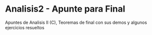 # Analisis2 - Apunte para Final
Apuntes de Analisis II (C), Teoremas de final con sus demos y algunos ejercicios resueltos
